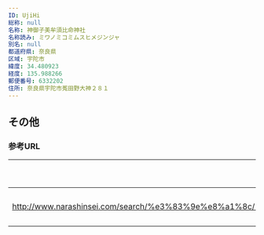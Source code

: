 ```yaml
---
ID: UjiHi
総称: null
名称: 神御子美牟須比命神社
名称読み: ミワノミコミムスヒメジンジャ
別名: null
都道府県: 奈良県
区域: 宇陀市
緯度: 34.480923
経度: 135.988266
郵便番号: 6332202
住所: 奈良県宇陀市菟田野大神２８１
---
```


## その他

### 参考URL

| URL                                                                                                                                              | 説明   |
| ------------------------------------------------------------------------------------------------------------------------------------------------ | ------ |
| http://www.narashinsei.com/search/%e3%83%9e%e8%a1%8c/%e7%a5%9e%e5%be%a1%e5%ad%90%e7%be%8e%e7%89%9f%e9%a0%88%e6%af%94%e5%91%bd%e7%a5%9e%e7%a4%be/ | 神社庁 |

